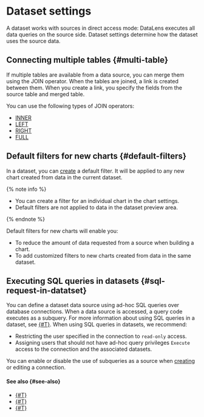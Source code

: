 # Dataset settings

A dataset works with sources in direct access mode: DataLens executes all data queries on the source side. Dataset settings determine how the dataset uses the source data.


## Connecting multiple tables {#multi-table}

If multiple tables are available from a data source, you can merge them using the JOIN operator.
When the tables are joined, a link is created between them. When you create a link, you specify the fields from the source table and merged table.

You can use the following types of JOIN operators:

* [INNER](https://en.wikipedia.org/wiki/Join_(SQL)#Inner_join)
* [LEFT](https://en.wikipedia.org/wiki/Join_(SQL)#Left_outer_join)
* [RIGHT](https://en.wikipedia.org/wiki/Join_(SQL)#Right_outer_join)
* [FULL](https://en.wikipedia.org/wiki/Join_(SQL)#Full_outer_join)

## Default filters for new charts {#default-filters}

In a dataset, you can [create](../../operations/dataset/create-filter.md) a default filter. It will be applied to any new chart created from data in the current dataset.

{% note info %}

- You can create a filter for an individual chart in the chart settings.
- Default filters are not applied to data in the dataset preview area.

{% endnote %}

Default filters for new charts will enable you:
* To reduce the amount of data requested from a source when building a chart.
* To add customized filters to new charts created from data in the same dataset.


## Executing SQL queries in datasets {#sql-request-in-datatset}

You can define a dataset data source using ad-hoc SQL queries over database connections. When a data source is accessed, a query code executes as a subquery. For more information about using SQL queries in a dataset, see [{#T}](../../operations/dataset/add-data.md).
When using SQL queries in datasets, we recommend:
* Restricting the user specified in the connection to `read-only` access.
* Assigning users that should not have ad-hoc query privileges `Execute` access to the connection and the associated datasets.

You can enable or disable the use of subqueries as a source when [creating](../connection.md) or editing a connection.

#### See also {#see-also}
- [{#T}](../../operations/dataset/create.md)
- [{#T}](../calculations/index.md)
- [{#T}](../calculations/index.md#how-to-create-calculated-field)
